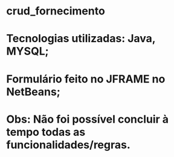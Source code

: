 # crud_fornecimento
# Tecnologias utilizadas: Java, MYSQL;
# Formulário feito no JFRAME no NetBeans;
# Obs: Não foi possível concluir à tempo todas as funcionalidades/regras.

